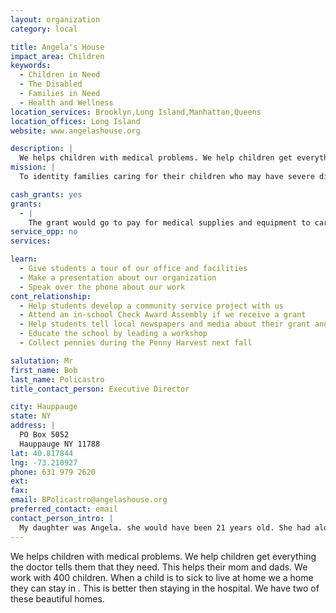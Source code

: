 ```yaml
---
layout: organization
category: local

title: Angela's House
impact_area: Children
keywords: 
  - Children in Need
  - The Disabled
  - Families in Need
  - Health and Wellness
location_services: Brooklyn,Long Island,Manhattan,Queens
location_offices: Long Island
website: www.angelashouse.org

description: |
  We helps children with medical problems. We help children get everything the doctor tells them that they need. This helps their mom and dads. We work with 400 children. When a child is to sick to live at home we a home they can stay in . This is better then staying in the hospital. We have two of these beautiful homes.
mission: |
  To identity families caring for their children who may have severe disability or medical condition so that we may help them obtain supportive services to improve the quality of life for the children and their family

cash_grants: yes
grants: 
  - |
    The grant would go to pay for medical supplies and equipment to care for children that cannot be paid for by other means
service_opp: no
services: 

learn: 
  - Give students a tour of our office and facilities
  - Make a presentation about our organization
  - Speak over the phone about our work
cont_relationship: 
  - Help students develop a community service project with us
  - Attend an in-school Check Award Assembly if we receive a grant
  - Help students tell local newspapers and media about their grant and/or project with us
  - Educate the school by leading a workshop
  - Collect pennies during the Penny Harvest next fall

salutation: Mr
first_name: Bob
last_name: Policastro
title_contact_person: Executive Director

city: Hauppauge
state: NY
address: |
  PO Box 5052  
  Hauppauge NY 11788
lat: 40.817844
lng: -73.210927
phone: 631 979 2620
ext: 
fax: 
email: BPolicastro@angelashouse.org
preferred_contact: email
contact_person_intro: |
  My daughter was Angela. she would have been 21 years old. She had alot of doctors that tried to help her but she only lived to be one year old. I started Angela's House to help other families. We have been helping children for more then 20 years. It is hard for parents to care for children that need medical help.It is great to help moms and dads that have a child that needs help.
---
```

We helps children with medical problems. We help children get everything the doctor tells them that they need. This helps their mom and dads. We work with 400 children. When a child is to sick to live at home we a home they can stay in . This is better then staying in the hospital. We have two of these beautiful homes.